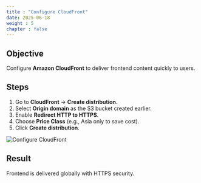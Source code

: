 ```yaml
---
title : "Configure CloudFront"
date: 2025-06-18
weight : 5
chapter : false
---
```


## Objective

Configure **Amazon CloudFront** to deliver frontend content quickly to users.

## Steps

1. Go to **CloudFront** → **Create distribution**.
2. Select **Origin domain** as the S3 bucket created earlier.
3. Enable **Redirect HTTP to HTTPS**.
4. Choose **Price Class** (e.g., Asia only to save cost).
5. Click **Create distribution**.

![Configure CloudFront](images/configure_cloudfront.png)

## Result

Frontend is delivered globally with HTTPS security.
